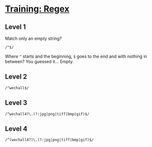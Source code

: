 # [Training: Regex](https://www.wechall.net/challenge/training/regex/index.php)

## Level 1

Match only an empty string?

`/^$/`

Where `^` starts and the beginning, `$` goes to the end and with nothing in between? You 
guessed it... Empty.

## Level 2

`/^wechall$/`

## Level 3

`/^wechall4?\.(?:jpg|png|tiff|bmp|gif)$/`

## Level 4

`/^(wechall4?)\.(?:jpg|png|tiff|bmp|gif)$/`
